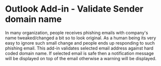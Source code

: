 # Outlook Add-in - Validate Sender domain name

In many organization, people receives phishing emails with company's name tweaked/changed a bit so to look original. As a human being its very easy to ignore such small change and people ends up responding to such phishing email. This add-in validates selected email address against hard coded domain name. If selected email is safe then a notification message will be displayed on top of the email otherwise a warning will be displayed.
